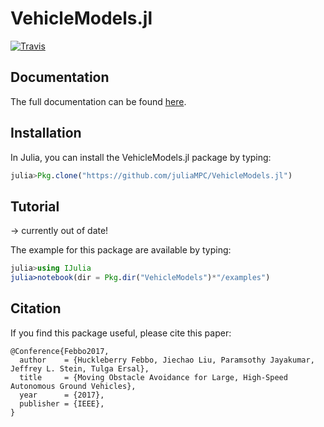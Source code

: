 # VehicleModels.jl


[![Travis](https://travis-ci.org/JuliaMPC/VehicleModels.jl.svg?branch=master)](https://travis-ci.org/JuliaMPC/VehicleModels.jl)

## Documentation

The full documentation can be found [here](https://juliampc.github.io/MPCDocs.jl/stable/).

## Installation

In Julia, you can install the VehicleModels.jl package by typing:
```julia
julia>Pkg.clone("https://github.com/juliaMPC/VehicleModels.jl")
```

## Tutorial
-> currently out of date!

The example for this package are available by typing:
```julia
julia>using IJulia
julia>notebook(dir = Pkg.dir("VehicleModels")*"/examples")
```


## Citation

If you find this package useful, please cite this paper:

```
@Conference{Febbo2017,
  author    = {Huckleberry Febbo, Jiechao Liu, Paramsothy Jayakumar, Jeffrey L. Stein, Tulga Ersal},
  title     = {Moving Obstacle Avoidance for Large, High-Speed Autonomous Ground Vehicles},
  year      = {2017},
  publisher = {IEEE},
}
```
